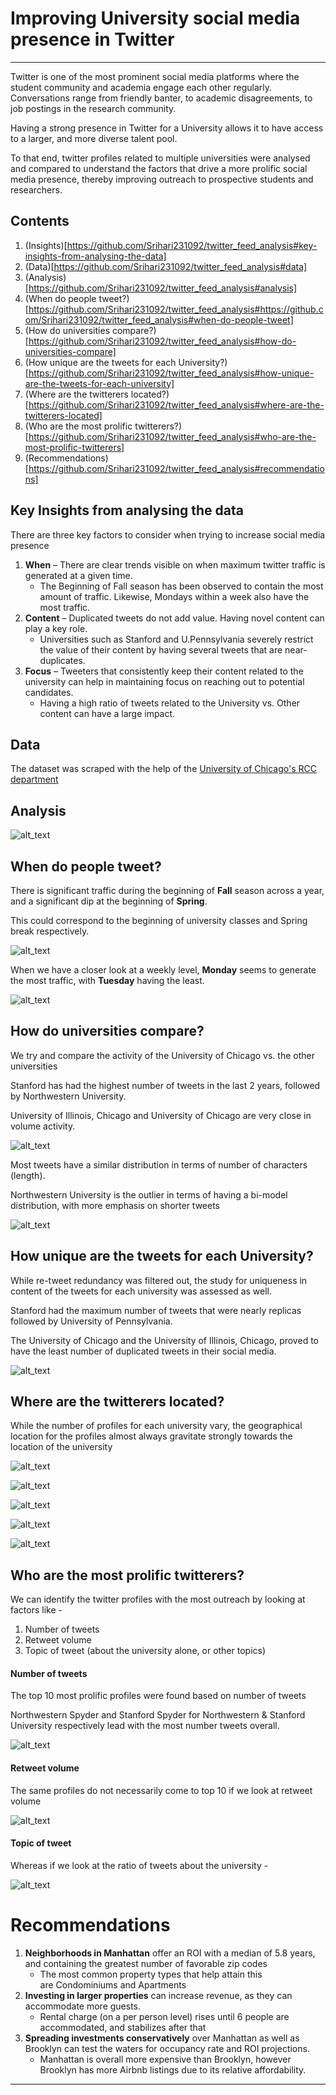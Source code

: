 # Improving University social media presence in Twitter
----------

Twitter is one of the most prominent social media platforms where the student community and academia engage each other regularly. Conversations range from friendly banter, to academic disagreements, to job postings in the research community.

Having a strong presence in Twitter for a University allows it to have access to a larger, and more diverse talent pool.

To that end, twitter profiles related to multiple universities were analysed and compared to understand the factors that drive a more prolific social media presence, thereby improving outreach to prospective students and researchers.


## Contents

1. (Insights)[https://github.com/Srihari231092/twitter_feed_analysis#key-insights-from-analysing-the-data]
1. (Data)[https://github.com/Srihari231092/twitter_feed_analysis#data]
1. (Analysis)[https://github.com/Srihari231092/twitter_feed_analysis#analysis]
1. (When do people tweet?)[https://github.com/Srihari231092/twitter_feed_analysis#https://github.com/Srihari231092/twitter_feed_analysis#when-do-people-tweet]
1. (How do universities compare?)[https://github.com/Srihari231092/twitter_feed_analysis#how-do-universities-compare]
1. (How unique are the tweets for each University?)[https://github.com/Srihari231092/twitter_feed_analysis#how-unique-are-the-tweets-for-each-university]
1. (Where are the twitterers located?)[https://github.com/Srihari231092/twitter_feed_analysis#where-are-the-twitterers-located]
1. (Who are the most prolific twitterers?)[https://github.com/Srihari231092/twitter_feed_analysis#who-are-the-most-prolific-twitterers]
1. (Recommendations)[https://github.com/Srihari231092/twitter_feed_analysis#recommendations]


## Key Insights from analysing the data
	
There are three key factors to consider when trying to increase social media presence
1. <b>When</b> – There are clear trends visible on when maximum twitter traffic is generated at a given time. 
	- The Beginning of Fall season has been observed to contain the most amount of traffic. Likewise, Mondays within a week also have the most traffic.
1. <b>Content</b> – Duplicated tweets do not add value. Having novel content can play a key role. 
	- Universities such as Stanford and U.Pennsylvania severely restrict the value of their content by having several tweets that are near-duplicates.
1. <b>Focus</b> – Tweeters that consistently keep their content related to the university can help in maintaining focus on reaching out to potential candidates. 
	- Having a high ratio of tweets related to the University vs. Other content can have a large impact.


## Data 

The dataset was scraped with the help of the [University of Chicago's RCC department](https://rcc.uchicago.edu/)

## Analysis 

![alt_text](https://github.com/Srihari231092/twitter_feed_analysis/blob/master/res/img/pipeline.png)


## When do people tweet?

There is significant traffic during the beginning of <b>Fall</b> season across a year, and a significant dip at the beginning of <b>Spring</b>.

This could correspond to the beginning of university classes and Spring break respectively.

![alt_text](https://github.com/Srihari231092/twitter_feed_analysis/blob/master/res/img/created_months.png)


When we have a closer look at a weekly level, <b>Monday</b> seems to generate the most traffic, with <b>Tuesday</b> having the least. 

![alt_text](https://github.com/Srihari231092/twitter_feed_analysis/blob/master/res/img/created_days.png)

## How do universities compare?

We try and compare the activity of the University of Chicago vs. the other universities

Stanford has had the highest number of tweets in the last 2 years, followed by Northwestern University.

University of Illinois, Chicago and University of Chicago are very close in volume activity.

![alt_text](https://github.com/Srihari231092/twitter_feed_analysis/blob/master/res/img/num_tweets_per_uni.png)

Most tweets have a similar distribution in terms of number of characters (length).

Northwestern University is the outlier in terms of having a bi-model distribution, with more emphasis on shorter tweets

![alt_text](https://github.com/Srihari231092/twitter_feed_analysis/blob/master/res/img/tweet_length.png)


## How unique are the tweets for each University?

While re-tweet redundancy was filtered out, the study for uniqueness in content of the tweets for each university was assessed as well.

Stanford had the maximum number of tweets that were nearly replicas followed by University of Pennsylvania. 

The University of Chicago and the University of Illinois, Chicago, proved to have the least number of duplicated tweets in their social media.

![alt_text](https://github.com/Srihari231092/twitter_feed_analysis/blob/master/res/img/duplicate_ratios_bar.png)


## Where are the twitterers located?

While the number of profiles for each university vary, the geographical location for the profiles almost always gravitate strongly towards the location of the university


![alt_text](https://github.com/Srihari231092/twitter_feed_analysis/blob/master/res/img/twit_loc_uc.png)


![alt_text](https://github.com/Srihari231092/twitter_feed_analysis/blob/master/res/img/twit_loc_nw.png)


![alt_text](https://github.com/Srihari231092/twitter_feed_analysis/blob/master/res/img/twit_loc_uic.png)


![alt_text](https://github.com/Srihari231092/twitter_feed_analysis/blob/master/res/img/twit_loc_upenn.png)


![alt_text](https://github.com/Srihari231092/twitter_feed_analysis/blob/master/res/img/twit_loc_stanford.png)


## Who are the most prolific twitterers?

We can identify the twitter profiles with the most outreach by looking at factors like - 
1. Number of tweets
1. Retweet volume
1. Topic of tweet (about the university alone, or other topics)

#### Number of tweets

The top 10 most prolific profiles were found based on number of tweets

Northwestern Spyder and Stanford Spyder for Northwestern & Stanford University respectively lead with the most number tweets overall. 

![alt_text](https://github.com/Srihari231092/twitter_feed_analysis/blob/master/res/img/twitter_profiles.png)

#### Retweet volume

The same profiles do not necessarily come to top 10 if we look at retweet volume

![alt_text](https://github.com/Srihari231092/twitter_feed_analysis/blob/master/res/img/num_retweets.png)

#### Topic of tweet

Whereas if we look at the ratio of tweets about the university - 

![alt_text](https://github.com/Srihari231092/twitter_feed_analysis/blob/master/res/img/ratio_tweets.png)





## 
# Recommendations

1. <b>Neighborhoods in Manhattan</b> offer an ROI with a median of 5.8 years, and containing the greatest number of favorable zip codes 
	- The most common property types that help attain this are Condominiums and Apartments
1. <b>Investing in larger properties</b> can increase revenue, as they can accommodate more guests. 
	- Rental charge (on a per person level) rises until 6 people are accommodated, and stabilizes after that
1. <b>Spreading investments conservatively</b> over Manhattan as well as Brooklyn can test the waters for occupancy rate and ROI projections. 
	- Manhattan is overall more expensive than Brooklyn, however Brooklyn has more Airbnb listings due to its relative affordability.
 
----------

